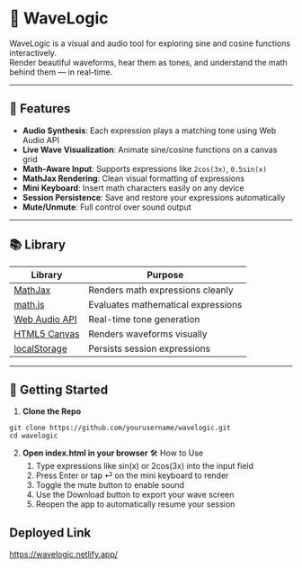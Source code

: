 # 🌊 WaveLogic

WaveLogic is a visual and audio tool for exploring sine and cosine functions interactively.  
Render beautiful waveforms, hear them as tones, and understand the math behind them — in real-time.

---

## 🔧 Features

- **Audio Synthesis**: Each expression plays a matching tone using Web Audio API  
- **Live Wave Visualization**: Animate sine/cosine functions on a canvas grid  
- **Math-Aware Input**: Supports expressions like `2cos(3x)`, `0.5sin(x)`  
- **MathJax Rendering**: Clean visual formatting of expressions  
- **Mini Keyboard**: Insert math characters easily on any device  
- **Session Persistence**: Save and restore your expressions automatically  
- **Mute/Unmute**: Full control over sound output  

---

## 📚 Library

| Library            | Purpose                                                 |
|-------------------|---------------------------------------------------------|
| [MathJax](https://www.mathjax.org/)         | Renders math expressions cleanly             |
| [math.js](https://mathjs.org/)             | Evaluates mathematical expressions           |
| [Web Audio API](https://developer.mozilla.org/en-US/docs/Web/API/Web_Audio_API) | Real-time tone generation                    |
| [HTML5 Canvas](https://developer.mozilla.org/en-US/docs/Web/API/Canvas_API) | Renders waveforms visually                   |
| [localStorage](https://developer.mozilla.org/en-US/docs/Web/API/Window/localStorage) | Persists session expressions                |

---

## 🚀 Getting Started

1. **Clone the Repo**
```
git clone https://github.com/yourusername/wavelogic.git
cd wavelogic
```

2.	**Open index.html in your browser**
🛠️ How to Use
	1.	Type expressions like sin(x) or 2cos(3x) into the input field
	2.	Press Enter or tap ⏎ on the mini keyboard to render
	3.	Toggle the mute button to enable sound
	4.	Use the Download button to export your wave screen
	5.	Reopen the app to automatically resume your session

## Deployed Link
https://wavelogic.netlify.app/